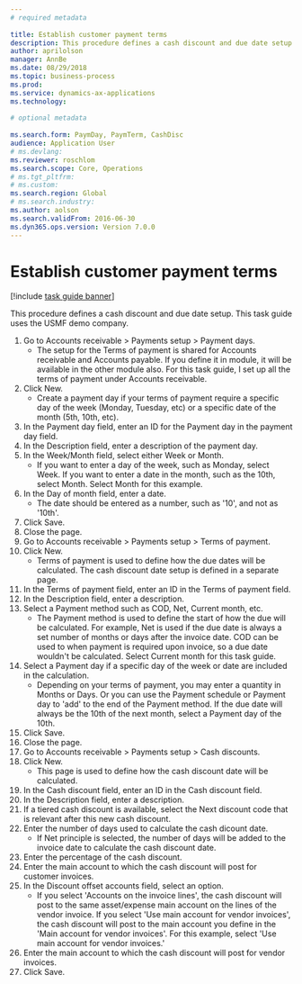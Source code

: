 ```yaml
--- 
# required metadata 
 
title: Establish customer payment terms
description: This procedure defines a cash discount and due date setup. 
author: aprilolson
manager: AnnBe 
ms.date: 08/29/2018
ms.topic: business-process 
ms.prod:  
ms.service: dynamics-ax-applications 
ms.technology:  
 
# optional metadata 
 
ms.search.form: PaymDay, PaymTerm, CashDisc   
audience: Application User 
# ms.devlang:  
ms.reviewer: roschlom
ms.search.scope: Core, Operations 
# ms.tgt_pltfrm:  
# ms.custom:  
ms.search.region: Global
# ms.search.industry: 
ms.author: aolson
ms.search.validFrom: 2016-06-30 
ms.dyn365.ops.version: Version 7.0.0 
---
```

# Establish customer payment terms

[!include [task guide banner](../../includes/task-guide-banner.md)]

This procedure defines a cash discount and due date setup. This task guide uses the USMF demo company.

1. Go to Accounts receivable > Payments setup > Payment days.
    * The setup for the Terms of payment is shared for Accounts receivable and Accounts payable. If you define it in module, it will be available in the other module also. For this task guide, I set up all the terms of payment under Accounts receivable.  
2. Click New.
    * Create a payment day if your terms of payment require a specific day of the week (Monday, Tuesday, etc) or a specific date of the month (5th, 10th, etc).  
3. In the Payment day field, enter an ID for the Payment day in the payment day field.
4. In the Description field, enter a description of the payment day.
5. In the Week/Month field, select either Week or Month.
    * If you want to enter a day of the week, such as Monday, select Week. If you want to enter a date in the month, such as the 10th, select Month. Select Month for this example.  
6. In the Day of month field, enter a date.
    * The date should be entered as a number, such as '10', and not as '10th'.  
7. Click Save.
8. Close the page.
9. Go to Accounts receivable > Payments setup > Terms of payment.
10. Click New.
    * Terms of payment is used to define how the due dates will be calculated. The cash discount date setup is defined in a separate page.  
11. In the Terms of payment field, enter an ID in the Terms of payment field.
12. In the Description field, enter a description.
13. Select a Payment method such as COD, Net, Current month, etc.
    * The Payment method is used to define the start of how the due will be calculated.  For example, Net is used if the due date is always a set number of months or days after the invoice date. COD can be used to when payment is required upon invoice, so a due date wouldn't be calculated. Select Current month for this task guide.  
14. Select a Payment day if a specific day of the  week or date are included in the calculation.
    * Depending on your terms of payment, you may enter a quantity in Months or Days. Or you can use the Payment schedule or Payment day to 'add' to the end of the Payment method. If the due date will always be the 10th of the next month, select a Payment day of the 10th.  
15. Click Save.
16. Close the page.
17. Go to Accounts receivable > Payments setup > Cash discounts.
18. Click New.
    * This page is used to define how the cash discount date will be calculated.  
19. In the Cash discount field, enter an ID in the Cash discount field.
20. In the Description field, enter a description.
21. If a tiered cash discount is available, select the Next discount code that is relevant after this new cash discount.
22. Enter the number of days used to calculate the cash dicount date.
    * If Net principle is selected, the number of days will be added to the invoice date to calculate the cash discount date.  
23. Enter the percentage of the cash discount.
24. Enter the main account to which the cash discount will post for customer invoices.
25. In the Discount offset accounts field, select an option.
    * If you select 'Accounts on the invoice lines', the cash discount will post to the same asset/expense main account on the lines of the vendor invoice. If you select 'Use main account for vendor invoices', the cash discount will post to the main account you define in the 'Main account for vendor invoices'. For this example, select 'Use main account for vendor invoices.'  
26. Enter the main account to which the cash discount will post for vendor invoices.
27. Click Save.

